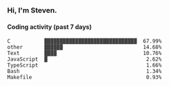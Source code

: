 ### Hi, I'm Steven.

#### Coding activity (past 7 days)
```
C           ▓▓▓▓▓▓▓▓▓▓▓▓▓▓▓▓▓▓▓▓▓▓▓▓▓▓▓▓▓▓  67.99%
other       ▓▓▓▓▓▓                          14.68%
Text        ▓▓▓▓                            10.76%
JavaScript  ▓                                2.62%
TypeScript                                   1.66%
Bash                                         1.34%
Makefile                                     0.93%
```
